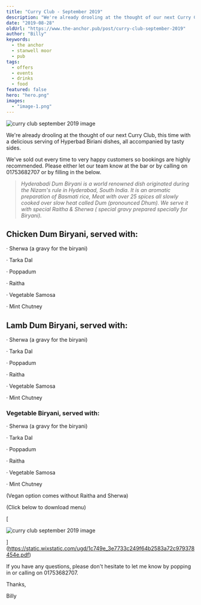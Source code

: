 ```yaml
---
title: "Curry Club - September 2019"
description: "We're already drooling at the thought of our next Curry Club, this time with a delicious serving of Hyperbad Biriani dishes, all accompanied by tasty sides.We've sold out every time to very happy customers so bookings are highly recommended. Please either let our team know at the bar or by calling on 01753682707 or by filling in the below.Hyderabadi Dum Biryani is a world renowned dish originated during the Nizam's rule in Hyderabad, South India. It is an aromatic preparation of Basmati rice, Me"
date: "2019-08-28"
oldUrl: "https://www.the-anchor.pub/post/curry-club-september-2019"
author: "Billy"
keywords:
  - the anchor
  - stanwell moor
  - pub
tags:
  - offers
  - events
  - drinks
  - food
featured: false
hero: "hero.png"
images:
  - "image-1.png"
---
```


  

![curry club september 2019 image](/content/blog/curry-club-september-2019/hero.png)

We're already drooling at the thought of our next Curry Club, this time with a delicious serving of Hyperbad Biriani dishes, all accompanied by tasty sides.

  

We've sold out every time to very happy customers so bookings are highly recommended. Please either let our team know at the bar or by calling on 01753682707 or by filling in the below.

  

> _Hyderabadi Dum Biryani is a world renowned dish originated during the Nizam's rule in Hyderabad, South India. It is an aromatic preparation of Basmati rice, Meat with over 25 spices all slowly cooked over slow heat called Dum (pronounced Dhum). We serve it with special Raitha & Sherwa ( special gravy prepared specially for Biryani)._

## **Chicken Dum Biryani**, served with:

· Sherwa (a gravy for the biryani)

· Tarka Dal

· Poppadum

· Raitha

· Vegetable Samosa

· Mint Chutney

  

## **Lamb Dum Biryani**, served with:

· Sherwa (a gravy for the biryani)

· Tarka Dal

· Poppadum

· Raitha

· Vegetable Samosa

· Mint Chutney

  

### **Vegetable Biryani**, served with:

· Sherwa (a gravy for the biryani)

· Tarka Dal

· Poppadum

· Raitha

· Vegetable Samosa

· Mint Chutney

(Vegan option comes without Raitha and Sherwa)

  

(Click below to download menu)

[

![curry club september 2019 image](/content/blog/curry-club-september-2019/image-1.png)



](https://static.wixstatic.com/ugd/1c749e_3e7733c249f64b2583a72c979378454e.pdf)

  

If you have any questions, please don't hesitate to let me know by popping in or calling on 01753682707.

  

Thanks,

  

Billy
